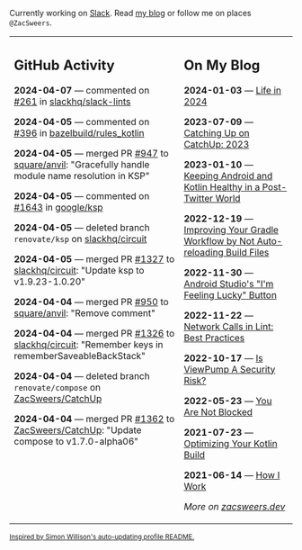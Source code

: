 Currently working on [Slack](https://slack.com/). Read [my blog](https://zacsweers.dev/) or follow me on places `@ZacSweers`.

<table><tr><td valign="top" width="60%">

## GitHub Activity
<!-- githubActivity starts -->
**2024-04-07** — commented on [#261](https://github.com/slackhq/slack-lints/pull/261#issuecomment-2041581501) in [slackhq/slack-lints](https://github.com/slackhq/slack-lints)

**2024-04-05** — commented on [#396](https://github.com/bazelbuild/rules_kotlin/issues/396#issuecomment-2040493735) in [bazelbuild/rules_kotlin](https://github.com/bazelbuild/rules_kotlin)

**2024-04-05** — merged PR [#947](https://github.com/square/anvil/pull/947) to [square/anvil](https://github.com/square/anvil): "Gracefully handle module name resolution in KSP"

**2024-04-05** — commented on [#1643](https://github.com/google/ksp/issues/1643#issuecomment-2040315658) in [google/ksp](https://github.com/google/ksp)

**2024-04-05** — deleted branch `renovate/ksp` on [slackhq/circuit](https://github.com/slackhq/circuit)

**2024-04-05** — merged PR [#1327](https://github.com/slackhq/circuit/pull/1327) to [slackhq/circuit](https://github.com/slackhq/circuit): "Update ksp to v1.9.23-1.0.20"

**2024-04-04** — merged PR [#950](https://github.com/square/anvil/pull/950) to [square/anvil](https://github.com/square/anvil): "Remove comment"

**2024-04-04** — merged PR [#1326](https://github.com/slackhq/circuit/pull/1326) to [slackhq/circuit](https://github.com/slackhq/circuit): "Remember keys in rememberSaveableBackStack"

**2024-04-04** — deleted branch `renovate/compose` on [ZacSweers/CatchUp](https://github.com/ZacSweers/CatchUp)

**2024-04-04** — merged PR [#1362](https://github.com/ZacSweers/CatchUp/pull/1362) to [ZacSweers/CatchUp](https://github.com/ZacSweers/CatchUp): "Update compose to v1.7.0-alpha06"
<!-- githubActivity ends -->
</td><td valign="top" width="40%">

## On My Blog
<!-- blog starts -->
**2024-01-03** — [Life in 2024](https://www.zacsweers.dev/life-in-2024/)

**2023-07-09** — [Catching Up on CatchUp: 2023](https://www.zacsweers.dev/catching-up-on-catchup-2023/)

**2023-01-10** — [Keeping Android and Kotlin Healthy in a Post-Twitter World](https://www.zacsweers.dev/keeping-android-healthy/)

**2022-12-19** — [Improving Your Gradle Workflow by Not Auto-reloading Build Files](https://www.zacsweers.dev/improving-your-workflow-by-not-auto-reloading-build-files/)

**2022-11-30** — [Android Studio's "I'm Feeling Lucky" Button](https://www.zacsweers.dev/android-studios-im-feeling-lucky-button/)

**2022-11-22** — [Network Calls in Lint: Best Practices](https://www.zacsweers.dev/network-calls-in-lint-best-practices/)

**2022-10-17** — [Is ViewPump A Security Risk?](https://www.zacsweers.dev/is-viewpump-a-security-risk/)

**2022-05-23** — [You Are Not Blocked](https://www.zacsweers.dev/you-are-not-blocked/)

**2021-07-23** — [Optimizing Your Kotlin Build](https://www.zacsweers.dev/optimizing-your-kotlin-build/)

**2021-06-14** — [How I Work](https://www.zacsweers.dev/how-i-work/)
<!-- blog ends -->
_More on [zacsweers.dev](https://zacsweers.dev/)_
</td></tr></table>

<sub><a href="https://simonwillison.net/2020/Jul/10/self-updating-profile-readme/">Inspired by Simon Willison's auto-updating profile README.</a></sub>
